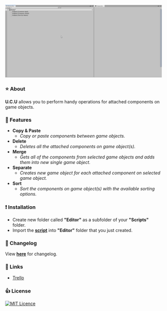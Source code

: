 <p align="center">
  <a href="#"><img src="https://github.com/iozsaygi/unity-component-copier/blob/master/media/showcase.gif"/></a>
</p>

### :star: About
**U.C.U** allows you to perform handy operations for attached components on game objects.
### :beers: Features
* **Copy & Paste**
    * _Copy or paste components between game objects._
* **Delete** 
    * _Deletes all the attached components on game object(s)._
* **Merge**
    * _Gets all of the components from selected game objects and adds them into new single game object._
* **Separate**
    * _Creates new game object for each attached component on selected game object._
* **Sort**
    * _Sort the components on game object(s) with the available sorting options._
### :heavy_exclamation_mark: Installation
* Create new folder called **"Editor"** as a subfolder of your **"Scripts"** folder.
* Import the **[script](https://github.com/iozsaygi/unity-component-utilities/tree/master/unity-component-utilities/Assets/Scripts/Editor/UCU)** into **"Editor"** folder that you just created.
### :pencil: Changelog
View **[here](https://github.com/iozsaygi/unity-component-copier/blob/master/CHANGELOG.md)** for changelog.
### :link: Links
* [Trello](https://trello.com/b/ToBkZnnr/unity-component-utilities)
### :thumbsup: License
[![MIT Licence](https://badges.frapsoft.com/os/mit/mit.png?v=103)](https://opensource.org/licenses/mit-license.php)
